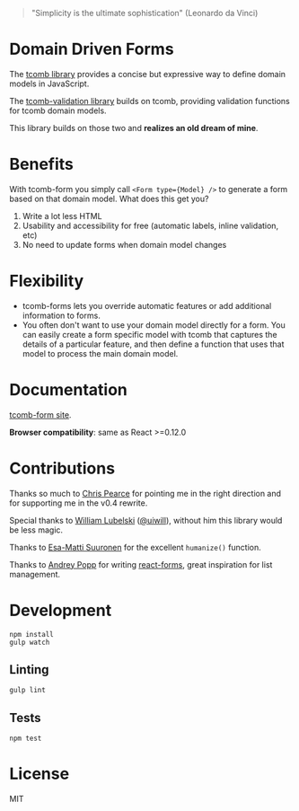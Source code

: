 > "Simplicity is the ultimate sophistication" (Leonardo da Vinci)

# Domain Driven Forms

The [tcomb library](https://github.com/gcanti/tcomb) provides a concise but expressive way to define domain models in JavaScript.

The [tcomb-validation library](https://github.com/gcanti/tcomb-validation) builds on tcomb, providing validation functions for tcomb domain models.

This library builds on those two and **realizes an old dream of mine**.

# Benefits

With tcomb-form you simply call `<Form type={Model} />` to generate a form based on that domain model. What does this get you?

1. Write a lot less HTML
2. Usability and accessibility for free (automatic labels, inline validation, etc)
3. No need to update forms when domain model changes

# Flexibility

- tcomb-forms lets you override automatic features or add additional information to forms.
- You often don't want to use your domain model directly for a form. You can easily create a form specific model with tcomb that captures the details of a particular feature, and then define a function that uses that model to process the main domain model.

# Documentation

[tcomb-form site](http://gcanti.github.io/tcomb-form/).

**Browser compatibility**: same as React >=0.12.0

# Contributions

Thanks so much to [Chris Pearce](https://github.com/Chrisui) for pointing me in the right direction
and for supporting me in the v0.4 rewrite.

Special thanks to [William Lubelski](https://github.com/lubelski) ([@uiwill](https://twitter.com/uiwill)), without him this library would be less magic.

Thanks to [Esa-Matti Suuronen](https://github.com/epeli) for the excellent `humanize()` function.

Thanks to [Andrey Popp](https://github.com/andreypopp) for writing [react-forms](https://github.com/prometheusresearch/react-forms), great inspiration for list management.

# Development

```
npm install
gulp watch
```

## Linting

```
gulp lint
```

## Tests

```
npm test
```

# License

MIT
